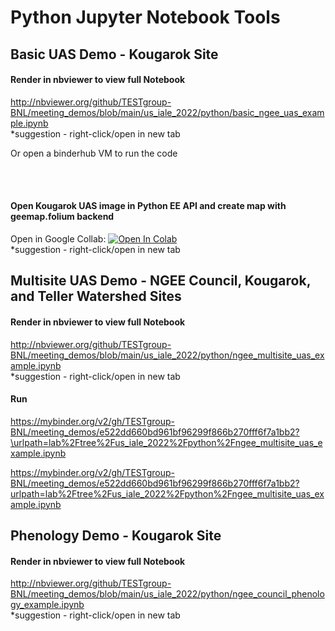 # Python Jupyter Notebook Tools <br>

## Basic UAS Demo - Kougarok Site <br>
#### Render in nbviewer to view full Notebook
http://nbviewer.org/github/TESTgroup-BNL/meeting_demos/blob/main/us_iale_2022/python/basic_ngee_uas_example.ipynb <br>
*suggestion - right-click/open in new tab
<br>

Or open a binderhub VM to run the code <br>

<br>
<br>

#### Open Kougarok UAS image in Python EE API and create map with geemap.folium backend <br>
Open in Google Collab: [![Open In Colab](https://colab.research.google.com/assets/colab-badge.svg)](https://colab.research.google.com/github/TESTgroup-BNL/meeting_demos/blob/main/us_iale_2022/python/basic_ngee_uas_example.ipynb) <br>
*suggestion - right-click/open in new tab
<br>

## Multisite UAS Demo - NGEE Council, Kougarok, and Teller Watershed Sites <br>
#### Render in nbviewer to view full Notebook
http://nbviewer.org/github/TESTgroup-BNL/meeting_demos/blob/main/us_iale_2022/python/ngee_multisite_uas_example.ipynb <br>
*suggestion - right-click/open in new tab

#### Run
https://mybinder.org/v2/gh/TESTgroup-BNL/meeting_demos/e522dd660bd961bf96299f866b270fff6f7a1bb2?\urlpath=lab%2Ftree%2Fus_iale_2022%2Fpython%2Fngee_multisite_uas_example.ipynb

https://mybinder.org/v2/gh/TESTgroup-BNL/meeting_demos/e522dd660bd961bf96299f866b270fff6f7a1bb2?urlpath=lab%2Ftree%2Fus_iale_2022%2Fpython%2Fngee_multisite_uas_example.ipynb

## Phenology Demo - Kougarok Site <br>
#### Render in nbviewer to view full Notebook
http://nbviewer.org/github/TESTgroup-BNL/meeting_demos/blob/main/us_iale_2022/python/ngee_council_phenology_example.ipynb <br>
*suggestion - right-click/open in new tab
<br>
